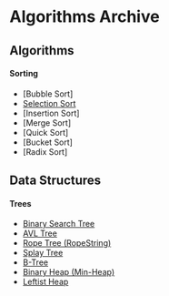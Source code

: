 # Algorithms Archive

## Algorithms

#### Sorting
- [Bubble Sort]
- [Selection Sort](https://github.com/inthra-onsap/algorithms-archive/tree/master/sorting/selection_sort)
- [Insertion Sort]
- [Merge Sort]
- [Quick Sort]
- [Bucket Sort]
- [Radix Sort]

## Data Structures

#### Trees
- [Binary Search Tree](https://github.com/inthra-onsap/algorithms-archive/tree/master/tree/bst)
- [AVL Tree](https://github.com/inthra-onsap/algorithms-archive/tree/master/tree/avl_tree)
- [Rope Tree (RopeString)](https://github.com/inthra-onsap/algorithms-archive/tree/master/tree/rope_string)
- [Splay Tree](https://github.com/inthra-onsap/algorithms-archive/tree/master/tree/splay_tree)
- [B-Tree](https://github.com/inthra-onsap/algorithms-archive/tree/master/tree/b_tree)
- [Binary Heap (Min-Heap)](https://github.com/inthra-onsap/algorithms-archive/tree/master/tree/binary_heap)
- [Leftist Heap](https://github.com/inthra-onsap/algorithms-archive/tree/master/tree/leftist_heap)
